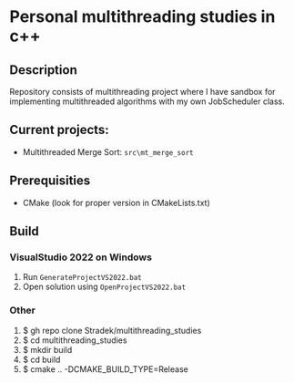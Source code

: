 # Personal multithreading studies in c++
## Description
Repository consists of multithreading project where I have sandbox for implementing multithreaded algorithms with my own JobScheduler class.

## Current projects:
* Multithreaded Merge Sort: `src\mt_merge_sort`


## Prerequisities
* CMake (look for proper version in CMakeLists.txt) 

## Build
### VisualStudio 2022 on Windows
1. Run `GenerateProjectVS2022.bat`
2. Open solution using `OpenProjectVS2022.bat`

### Other
1. $ gh repo clone Stradek/multithreading_studies
2. $ cd multithreading_studies
3. $ mkdir build
4. $ cd build
5. $ cmake .. -DCMAKE_BUILD_TYPE=Release
